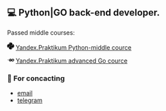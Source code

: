 ## 💻 Python|GO back-end developer.

Passed middle courses:

<img src="images/python.png?raw=true" width="16"/> [Yandex.Praktikum Python-middle cource](https://practicum.yandex.ru/profile/middle-python/)

<img src="images/golang.png?raw=true" width="16"/>  [Yandex.Praktikum advanced Go cource](https://practicum.yandex.ru/profile/go-advanced/)


### 💬 For concacting 

- [email](mailto:dimk00z@gmail.com) 
- [telegram](https://t.me/dimk_smith)